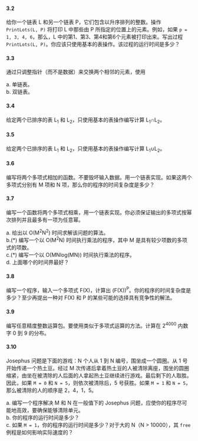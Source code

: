 #### 3.2

给你一个链表 L 和另一个链表 P，它们包含以升序排列的整数。操作 `PrintLots(L, P)` 将打印 L 中那些由 P 所指定的位置上的元素。例如，如果 `p = 1, 3, 4, 6`，那么，L 中的第1、第3、第4和第6个元素被打印出来。写出过程 `PrintLots(L, P)`。你应该只使用基本的表操作。该过程的运行时间是多少？

#### 3.3

通过只调整指针（而不是数据）来交换两个相邻的元素，使用

a. 单链表。  
b. 双链表。

#### 3.4

给定两个已排序的表 L<sub>1</sub> 和 L<sub>2</sub>，只使用基本的表操作编写计算 L<sub>1</sub>∩L<sub>2</sub>。

#### 3.5

给定两个已排序的表 L<sub>1</sub> 和 L<sub>2</sub>，只使用基本的表操作编写计算 L<sub>1</sub>∪L<sub>2</sub>。

#### 3.6

编写将两个多项式相加的函数。不要毁坏输入数据。用一个链表实现。如果这两个多项式分别有 M 项和 N 项，那么你的程序的时间复杂度是多少？

#### 3.7

编写一个函数将两个多项式相乘，用一个链表实现。你必须保证输出的多项式按幂次排列并且最多有一项为任意幂。


a. 给出以 O(M<sup>2</sup>N<sup>2</sup>) 时间求解该问题的算法。  
b.(\*) 编写一个以 O(M<sup>2</sup>N) 时间执行乘法的程序，其中 M 是具有较少项数的多项式的项数。  
c.(\*) 编写一个以 O(MNlog(MN)) 时间执行乘法的程序。  
d. 上面哪个的时间界最好？  

#### 3.8

编写一个程序，输入一个多项式 F(X)，计算出 (F(X))<sup>P</sup>。你的程序的时间复杂度是多少？至少再提出一种对 F(X) 和 P 的某些可能的选择具有竞争性的解法。

#### 3.9

编写任意精度整数运算包。要使用类似于多项式运算的方法。计算在 2<sup>4000</sup> 内数字 0 到 9 的分布。

#### 3.10

Josephus 问题是下面的游戏：N 个人从 1 到 N 编号，围坐成一个圆圈。从 1 号开始传递一个热土豆。经过 M 次传递后拿着热土豆的人被清除离座，围坐的圆圈缩紧，由坐在被清除的人后面的人拿起热土豆继续进行游戏。最后剩下的人取胜。因此，如果 `M = 0` 和 `N = 5`，则依次被清除后，5 号获胜。如果 `M = 1` 和 `N = 5`，那么被清除的人的顺序是 2，4，1，5。

a. 编写一个程序解决 M 和 N 在一般值下的 Josephus 问题，应使你的程序尽可能地高效，要确保能够清除单元。  
b. 你的程序的运行时间是多少？  
c. 如果 `M = 1`，你的程序的运行时间是多少？对于大的 N（N > 10000），其 `free` 例程是如何影响实际速度的？
